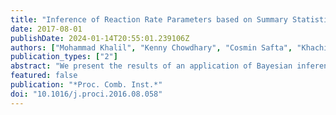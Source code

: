 ```yaml
---
title: "Inference of Reaction Rate Parameters based on Summary Statistics from Experiments"
date: 2017-08-01
publishDate: 2024-01-14T20:55:01.239106Z
authors: ["Mohammad Khalil", "Kenny Chowdhary", "Cosmin Safta", "Khachik Sargsyan", "Habib N. Najm"]
publication_types: ["2"]
abstract: "We present the results of an application of Bayesian inference and maximum entropy methods for the estimation of the joint probability density for the Arrhenius rate parameters of the rate coefficient of the H2/O2-mechanism chain branching reaction H+O2->OH+O. Available published data is summary statistics in terms of nominal values and error bars of the rate coefficient of this reaction at a number of temperature values obtained from shock-tube experiments. Our approach relies on generating data, in this case OH concentration profiles, consistent with the given summary statistics, using Approximate Bayesian Computation methods and a Markov chain Monte Carlo procedure. The approach permits the forward propagation of parametric uncertainty through the computational model in a manner that is consistent with the published statistics. A consensus joint posterior on the parameters is obtained by pooling the posterior parameter densities given each consistent data set. To expedite this process, we construct efficient surrogates for the OH concentration using a combination of Padé and polynomial approximants. These surrogate models adequately represent forward model observables and their dependence on input parameters and are computationally efficient to allow their use in the Bayesian inference procedure. We also utilize Gauss–Hermite quadrature with Gaussian proposal probability density functions for moment computation resulting in orders of magnitude speedup in data likelihood evaluation. Despite the strong non-linearity in the model, the consistent data sets all result in nearly Gaussian conditional parameter probability density functions. The technique also accounts for nuisance parameters in the form of Arrhenius parameters of other rate coefficients with prescribed uncertainty. The resulting pooled parameter probability density function is propagated through stoichiometric hydrogen–air auto-ignition computations to illustrate the need to account for correlation among the Arrhenius rate parameters of one reaction and across rate parameters of different reactions."
featured: false
publication: "*Proc. Comb. Inst.*"
doi: "10.1016/j.proci.2016.08.058"
---
```


